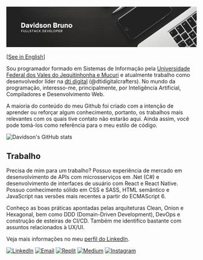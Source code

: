 ![Header](header.png)

[[See in English](README.md)]

Sou programador formado em Sistemas de Informação pela [Universidade Federal dos Vales do Jequitinhonha e Mucuri]() e atualmente trabalho como desenvolvedor líder na [dti digital](https://www.dtidigital.com.br/) (@dtidigitalcrafters). No mundo da programação, interesso-me, principalmente, por Inteligência Artificial, Compiladores e Desenvolvimento Web.

A maioria do conteúdo do meu Github foi criado com a intenção de aprender ou reforçar algum conhecimento, portanto, os trabalhos mais relevantes com os quais tive contato não estarão aqui. Ainda assim, você pode tomá-los como referência para o meu estilo de código.

![Davidson's GitHub stats](https://github-readme-stats.vercel.app/api?username=davidsonbrsilva&hide=contribs&count_private=true&show_icons=true&theme=codeSTACKr)

## Trabalho

Precisa de mim para um trabalho? Possuo experiência de mercado em desenvolvimento de APIs com microsserviços em .Net (C#) e desenvolvimento de interfaces de usuário com React e React Native. Possuo conhecimento sólido em CSS e SASS, HTML semântico e JavaScript nas versões mais recentes a partir do ECMAScript 6.

Conheço as boas práticas apontadas pelas arquiteturas Clean, Onion e Hexagonal, bem como DDD (Domain-Driven Development), DevOps e construção de esteiras de CI/CD. Também me identifico bastante com assuntos relacionados à UX/UI.

Veja mais informações no meu [perfil do LinkedIn](https://www.linkedin.com/in/davidsonbrsilva/).

[![LinkedIn](https://img.shields.io/badge/LinkedIn-0077B5?style=flat-square&logo=linkedin&logoColor=white)](https://www.linkedin.com/in/davidsonbrsilva/)
[![Email](https://img.shields.io/badge/Email-0078D4?style=flat-square&logo=microsoft-outlook&logoColor=white)](https://www.linkedin.com/in/davidsonbrsilva/)
[![Replit](https://img.shields.io/badge/replit-667881?style=flat-square&logo=replit&logoColor=white)](https://replit.com/@davidsonbrsilva)
[![Medium](https://img.shields.io/badge/Medium-12100E?style=flat-square&logo=medium&logoColor=white)](https://medium.com/@davidsonbrsilva)
[![Instagram](https://img.shields.io/badge/Instagram-E4405F?style=flat-square&logo=instagram&logoColor=white)](https://www.instagram.com/davidsonbrsilva/)
